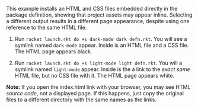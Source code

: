 This example installs an HTML and CSS files embedded directly in the
package definition, showing that project assets may appear
inline. Selecting a different output results in a different page
appearance, despite using one reference to the same HTML file.

1. Run `racket launch.rkt do +s dark-mode dark defn.rkt`. You will see
   a symlink named `dark-mode` appear. Inside is an HTML file and a
   CSS file.  The HTML page appears black.

2. Run `racket launch.rkt do +s light-mode light defn.rkt`. You will a
   symlink named `light-mode` appear. Inside is the a link to the
   _exact same_ HTML file, but no CSS file with it. The HTML page
   appears white.

**Note:** If you open the index.html link with your browser, you may
see HTML _source code_, not a displayed page. If this happens, just
copy the original files to a different directory with the same names
as the links.
